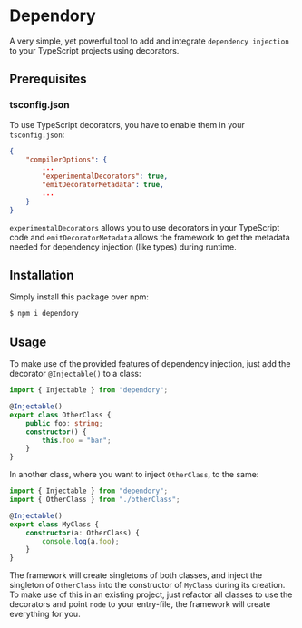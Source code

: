 # Dependory

A very simple, yet powerful tool to add and integrate `dependency injection` to your TypeScript projects using decorators.

## Prerequisites

### tsconfig.json

To use TypeScript decorators, you have to enable them in your `tsconfig.json`:

```json
{
    "compilerOptions": {
        ...
        "experimentalDecorators": true,
        "emitDecoratorMetadata": true,
        ...
    }
}
```

`experimentalDecorators` allows you to use decorators in your TypeScript code and `emitDecoratorMetadata` allows the framework to get the metadata needed for dependency injection (like types) during runtime.

## Installation

Simply install this package over npm:

```sh
$ npm i dependory
```

## Usage

To make use of the provided features of dependency injection, just add the decorator `@Injectable()` to a class:

```ts
import { Injectable } from "dependory";

@Injectable()
export class OtherClass {
    public foo: string;
    constructor() {
        this.foo = "bar";
    }
}
```

In another class, where you want to inject `OtherClass`, to the same:

```ts
import { Injectable } from "dependory";
import { OtherClass } from "./otherClass";

@Injectable()
export class MyClass {
    constructor(a: OtherClass) {
        console.log(a.foo);
    }
}
```

The framework will create singletons of both classes, and inject the singleton of `OtherClass` into the constructor of `MyClass` during its creation. To make use of this in an existing project, just refactor all classes to use the decorators and point `node` to your entry-file, the framework will create everything for you.
